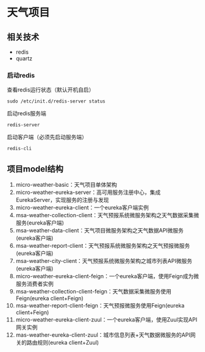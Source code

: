 # 天气项目

## 相关技术
<ul>
    <li>redis</li>
    <li>quartz</li>
</ul>

### 启动redis
查看redis运行状态（默认开机自启）
```text
sudo /etc/init.d/redis-server status
```
启动redis服务端
```text
redis-server
```
启动客户端（必须先启动服务端）
```text
redis-cli
```

## 项目model结构
<ol>
    <li>micro-weather-basic：天气项目单体架构</li>
    <li>micro-weather-eureka-server：高可用服务注册中心，集成EurekaServer，实现服务的注册与发现</li>
    <li>micro-weather-eureka-client：一个eureka客户端实例</li>
    <li>msa-weather-collection-client：天气预报系统微服务架构之天气数据采集微服务(eureka客户端)</li>
    <li>msa-weather-data-client：天气项目微服务架构之天气数据API微服务(eureka客户端)</li>
    <li>msa-weather-report-client：天气预报系统微服务架构之天气预报微服务(eureka客户端)</li>
    <li>msa-weather-city-client：天气预报系统微服务架构之城市列表API微服务(eureka客户端)</li>
    <li>micro-weather-eureka-client-feign：一个eureka客户端，使用Feign成为微服务消费者实例</li>
    <li>msa-weather-collection-client-feign：天气数据采集微服务使用Feign(eureka client+Feign)</li>
    <li>msa-weather-report-client-feign：天气预报微服务使用Feign(eureka client+Feign)</li>
    <li>micro-weather-eureka-client-zuul：一个eureka客户端，使用Zuul实现API网关实例</li>
    <li>mas-weather-eureka-client-zuul：城市信息列表+天气数据微服务的API网关的路由规则(eureka client+Zuul)</li>
</ol>